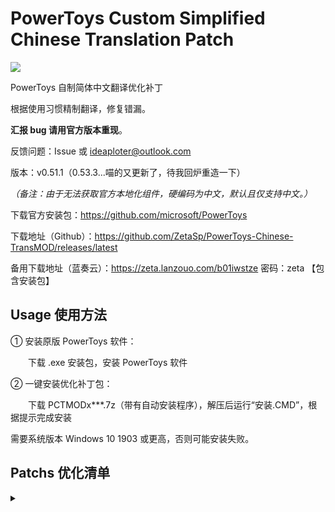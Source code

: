 # PowerToys Custom Simplified Chinese Translation Patch

<img src="https://cdn.jsdelivr.net/gh/ZetaSp/PowerToys-Chinese-TransMOD@master/to.pic/PCTMODx5.topic.png"/>

PowerToys 自制简体中文翻译优化补丁

根据使用习惯精制翻译，修复错漏。

**汇报 bug 请用官方版本重现**。

反馈问题：Issue 或 ideaploter@outlook.com

版本：v0.51.1（0.53.3...喵的又更新了，待我回炉重造一下）

_（备注：由于无法获取官方本地化组件，硬编码为中文，默认且仅支持中文。）_

下载官方安装包：https://github.com/microsoft/PowerToys

下载地址（Github）：https://github.com/ZetaSp/PowerToys-Chinese-TransMOD/releases/latest

备用下载地址（蓝奏云）：https://zeta.lanzouo.com/b01iwstze 密码：zeta 【包含安装包】

## Usage 使用方法

① 安装原版 PowerToys 软件：

　　下载 .exe 安装包，安装 PowerToys 软件

② 一键安装优化补丁包：

　　下载 PCTMODx***.7z（带有自动安装程序），解压后运行“安装.CMD”，根据提示完成安装

需要系统版本 Windows 10 1903 或更高，否则可能安装失败。

## Patchs 优化清单
<details><summary></summary>

PowerToys 模块名称：唤醒工具 取色器 窗口布局 文件增强 图像裁剪器 键盘修改器 鼠标小工具 批量重命名 快速启动器 快捷键指南 视频会议

PowerToys 通用设置界面、各模块预设及设置界面

PowerToys 入门指南

PowerToys 运行提示、弹框消息、状态栏图标右键菜单

Awake 操作界面、状态栏菜单

Color Picker 操作界面、右键菜单

FancyZones 操作界面

File Explorer Preview 操作界面

Image Resizer 操作界面

Keyboard Manager 操作界面

PowerRename 操作界面、右键菜单

PowerToys Run 操作界面、一大堆插件

Shortcut Guide 操作界面、快捷键图片

Video Conference Mute 按键图片
</details>
